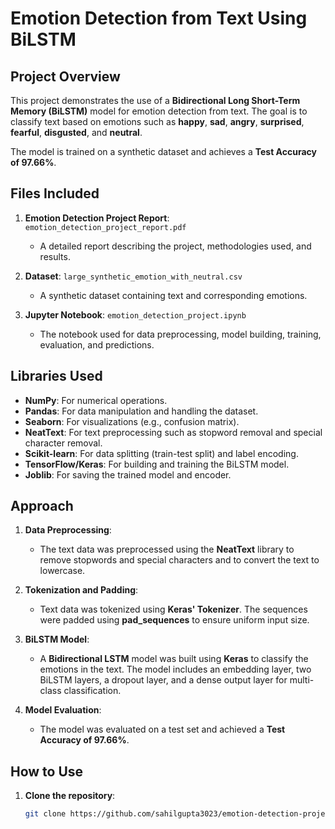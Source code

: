 # Emotion Detection from Text Using BiLSTM

## Project Overview

This project demonstrates the use of a **Bidirectional Long Short-Term Memory (BiLSTM)** model for emotion detection from text. The goal is to classify text based on emotions such as **happy**, **sad**, **angry**, **surprised**, **fearful**, **disgusted**, and **neutral**.

The model is trained on a synthetic dataset and achieves a **Test Accuracy of 97.66%**.

## Files Included

1. **Emotion Detection Project Report**: `emotion_detection_project_report.pdf`
   - A detailed report describing the project, methodologies used, and results.
   
2. **Dataset**: `large_synthetic_emotion_with_neutral.csv`
   - A synthetic dataset containing text and corresponding emotions.
   
3. **Jupyter Notebook**: `emotion_detection_project.ipynb`
   - The notebook used for data preprocessing, model building, training, evaluation, and predictions.

## Libraries Used

- **NumPy**: For numerical operations.
- **Pandas**: For data manipulation and handling the dataset.
- **Seaborn**: For visualizations (e.g., confusion matrix).
- **NeatText**: For text preprocessing such as stopword removal and special character removal.
- **Scikit-learn**: For data splitting (train-test split) and label encoding.
- **TensorFlow/Keras**: For building and training the BiLSTM model.
- **Joblib**: For saving the trained model and encoder.

## Approach

1. **Data Preprocessing**:
   - The text data was preprocessed using the **NeatText** library to remove stopwords and special characters and to convert the text to lowercase.
   
2. **Tokenization and Padding**:
   - Text data was tokenized using **Keras' Tokenizer**. The sequences were padded using **pad_sequences** to ensure uniform input size.

3. **BiLSTM Model**:
   - A **Bidirectional LSTM** model was built using **Keras** to classify the emotions in the text. The model includes an embedding layer, two BiLSTM layers, a dropout layer, and a dense output layer for multi-class classification.

4. **Model Evaluation**:
   - The model was evaluated on a test set and achieved a **Test Accuracy of 97.66%**.

## How to Use

1. **Clone the repository**:
   ```bash
   git clone https://github.com/sahilgupta3023/emotion-detection-project.git
